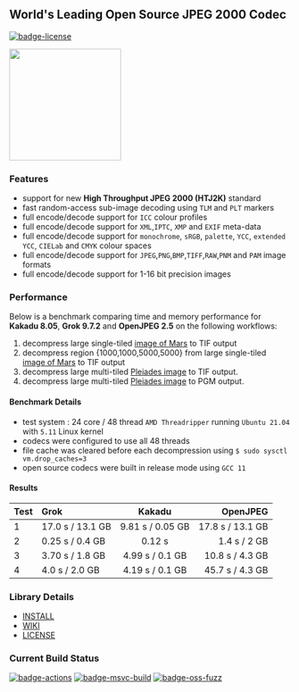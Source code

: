 ## World's Leading Open Source JPEG 2000 Codec

[![badge-license]][link-license]

<span>
 <a href="https://jpeg.org/jpeg2000/index.html" target="_blank">
  <img src="https://jpeg.org/images/jpeg2000-logo.svg" width=200, height=200 />
 </a>
</span>
<p>


### Features

* support for new **High Throughput JPEG 2000 (HTJ2K)** standard
* fast random-access sub-image decoding using `TLM` and `PLT` markers
* full encode/decode support for `ICC` colour profiles
* full encode/decode support for `XML`,`IPTC`, `XMP` and `EXIF` meta-data
* full encode/decode support for `monochrome`, `sRGB`, `palette`, `YCC`, `extended YCC`, `CIELab` and `CMYK` colour spaces
* full encode/decode support for `JPEG`,`PNG`,`BMP`,`TIFF`,`RAW`,`PNM` and `PAM` image formats
* full encode/decode support for 1-16 bit precision images

### Performance

Below is a benchmark comparing time and memory performance for **Kakadu 8.05**, **Grok 9.7.2** and **OpenJPEG 2.5** on the following workflows:

1. decompress large single-tiled [image of Mars](https://hirise.lpl.arizona.edu/PDS/RDR/ESP/ORB_011200_011299/ESP_011277_1825/ESP_011277_1825_RED.JP2) to TIF output
1. decompress region {1000,1000,5000,5000} from large single-tiled [image of Mars](https://hirise.lpl.arizona.edu/PDS/RDR/ESP/ORB_011200_011299/ESP_011277_1825/ESP_011277_1825_RED.JP2) to TIF output
1. decompress large multi-tiled [Pleiades image](https://l3harrisgeospatial-webcontent.s3.amazonaws.com/MM_Samples/Pleiades_ORTHO_UTM_BUNDLE.zip) to TIF output.
1. decompress large multi-tiled [Pleiades image](https://l3harrisgeospatial-webcontent.s3.amazonaws.com/MM_Samples/Pleiades_ORTHO_UTM_BUNDLE.zip) to PGM output.

#### Benchmark Details

* test system : 24 core / 48 thread `AMD Threadripper`
running `Ubuntu 21.04` with `5.11` Linux kernel
* codecs were configured to use all 48 threads
* file cache was cleared before each decompression using `$ sudo sysctl vm.drop_caches=3`
* open source codecs were built in release mode using `GCC 11`

#### Results

| Test  | Grok               | Kakadu                 | OpenJPEG           |
| :---- | :-----             | :------:             | --------:          |
| 1     | 17.0 s / 13.1 GB   | 9.81 s / 0.05 GB     | 17.8 s / 13.1 GB   |
| 2     | 0.25 s / 0.4 GB    | 0.12 s               | 1.4 s  / 2 GB      |
| 3     | 3.70 s / 1.8 GB    | 4.99 s / 0.1 GB      | 10.8 s / 4.3 GB    |
| 4     | 4.0 s  / 2.0 GB    | 4.19 s / 0.1 GB      | 45.7 s / 4.3 GB    |


### Library Details

* [INSTALL](https://github.com/GrokImageCompression/grok/blob/master/INSTALL.md)
* [WIKI](https://github.com/GrokImageCompression/grok/wiki)
* [LICENSE][link-license]

### Current Build Status
[![badge-actions]][link-actions]
[![badge-msvc-build]][link-msvc-build]
[![badge-oss-fuzz]][link-oss-fuzz]  

[badge-license]: https://img.shields.io/badge/License-AGPL%20v3-blue.svg
[link-license]: https://github.com/GrokImageCompression/grok/blob/master/LICENSE
[badge-actions]: https://github.com/GrokImageCompression/grok/actions/workflows/cmake.yml/badge.svg?branch=master
[link-actions]: https://github.com/GrokImageCompression/grok/actions
[badge-msvc-build]: https://ci.appveyor.com/api/projects/status/github/GrokImageCompression/grok?branch=master&svg=true
[link-msvc-build]: https://ci.appveyor.com/project/boxerab/grok/branch/master
[badge-oss-fuzz]: https://oss-fuzz-build-logs.storage.googleapis.com/badges/grok.svg
[link-oss-fuzz]: https://bugs.chromium.org/p/oss-fuzz/issues/list?sort=-opened&can=1&q=proj:grok
